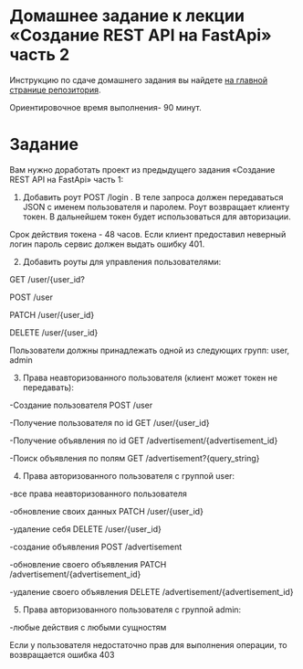 # Домашнее задание к лекции «Создание REST API на FastApi» часть 2

Инструкцию по сдаче домашнего задания вы найдете  [на главной странице репозитория](https://github.com/netology-code/py-homeworks-web/tree/new). 


Ориентировочное время выполнения- 90 минут.

# Задание 
Вам нужно доработать проект из предыдущего задания «Создание REST API на FastApi» часть 1:

1. Добавить роут POST /login . В теле запроса должен передаваться JSON с именем пользователя и паролем. 
Роут возвращает клиенту токен. В дальнейшем токен будет использоваться для авторизации. 

Срок действия токена - 48 часов. Если клиент предоставил неверный логин пароль сервис должен выдать ошибку 401. 

2. Добавить роуты для управления пользователями:

GET /user/{user_id?

POST /user

PATCH /user/{user_id}

DELETE /user/{user_id}

Пользователи должны принадлежать одной из следующих групп: user, admin

3. Права неавторизованного пользователя (клиент может токен не передавать):

-Создание пользователя POST /user

-Получение пользователя по id GET /user/{user_id}

-Получение объявления по id  GET /advertisement/{advertisement_id}

-Поиск объявления по полям GET /advertisement?{query_string}

4. Права авторизованного пользователя с группой user:

-все права неавторизованного пользователя

-обновление своих данных PATCH /user/{user_id} 

-удаление себя DELETE /user/{user_id}

-создание объявления  POST /advertisement

-обновление своего объявления PATCH /advertisement/{advertisement_id}

-удаление своего объявления DELETE /advertisement/{advertisement_id}

5. Права авторизованного пользователя с группой admin:

-любые действия с любыми сущностям

Если у пользователя недостаточно прав для выполнения операции, то возвращается ошибка 403




